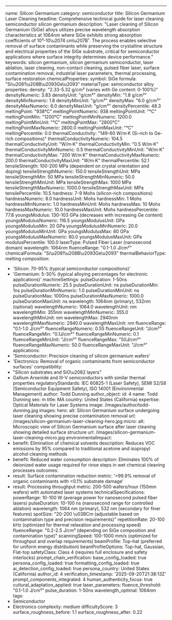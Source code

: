 ---
name: Silicon Germanium
category: semiconductor
title: Silicon Germanium Laser Cleaning
headline: Comprehensive technical guide for laser cleaning semiconductor silicon germanium
description: "Laser cleaning of Silicon Germanium (SiGe) alloys utilizes precise wavelength absorption characteristics at 1064nm where SiGe exhibits strong absorption coefficients of 10³-10\u2074 cm\u207B¹. The process enables selective removal of surface contaminants while preserving the crystalline structure and electrical properties of the SiGe substrate, critical for semiconductor applications where surface integrity determines device performance."
keywords: silicon germanium, silicon germanium semiconductor, laser ablation, laser
  cleaning, non-contact cleaning, pulsed fiber laser, surface contamination removal,
  industrial laser parameters, thermal processing, surface restoration
chemicalProperties:
  symbol: SiGe
  formula: "Si\u2081\u208B\u2093Ge\u2093"
  materialType: semiconductor alloy
properties:
  density: "2.33-5.32 g/cm³ (varies with Ge content: 0-100%)"
  densityNumeric: 3.83
  densityUnit: "g/cm³"
  densityMin: "1.8 g/cm³"
  densityMinNumeric: 1.8
  densityMinUnit: "g/cm³"
  densityMax: "6.0 g/cm³"
  densityMaxNumeric: 6.0
  densityMaxUnit: "g/cm³"
  densityPercentile: 48.3
  meltingPoint: "938°C"
  meltingPointNumeric: 938
  meltingPointUnit: "°C"
  meltingPointMin: "1200°C"
  meltingPointMinNumeric: 1200.0
  meltingPointMinUnit: "°C"
  meltingPointMax: "2800°C"
  meltingPointMaxNumeric: 2800.0
  meltingPointMaxUnit: "°C"
  meltingPercentile: 0.0
  thermalConductivity: "149-60 W/m·K (Si-rich to Ge-rich compositions)"
  thermalConductivityNumeric: 104.5
  thermalConductivityUnit: "W/m·K"
  thermalConductivityMin: "0.5 W/m·K"
  thermalConductivityMinNumeric: 0.5
  thermalConductivityMinUnit: "W/m·K"
  thermalConductivityMax: "200 W/m·K"
  thermalConductivityMaxNumeric: 200.0
  thermalConductivityMaxUnit: "W/m·K"
  thermalPercentile: 52.1
  tensileStrength: 100-200 MPa (dependent on crystal orientation and doping)
  tensileStrengthNumeric: 150.0
  tensileStrengthUnit: MPa
  tensileStrengthMin: 50 MPa
  tensileStrengthMinNumeric: 50.0
  tensileStrengthMinUnit: MPa
  tensileStrengthMax: 1000 MPa
  tensileStrengthMaxNumeric: 1000.0
  tensileStrengthMaxUnit: MPa
  tensilePercentile: 10.5
  hardness: 7-9 Mohs (silicon-rich compositions)
  hardnessNumeric: 8.0
  hardnessUnit: Mohs
  hardnessMin: 1 Mohs
  hardnessMinNumeric: 1.0
  hardnessMinUnit: Mohs
  hardnessMax: 10 Mohs
  hardnessMaxNumeric: 10.0
  hardnessMaxUnit: Mohs
  hardnessPercentile: 77.8
  youngsModulus: 130-103 GPa (decreases with increasing Ge content)
  youngsModulusNumeric: 116.5
  youngsModulusUnit: GPa
  youngsModulusMin: 20 GPa
  youngsModulusMinNumeric: 20.0
  youngsModulusMinUnit: GPa
  youngsModulusMax: 80 GPa
  youngsModulusMaxNumeric: 80.0
  youngsModulusMaxUnit: GPa
  modulusPercentile: 100.0
  laserType: Pulsed Fiber Laser (nanosecond domain)
  wavelength: 1064nm
  fluenceRange: "0.1-1.0 J/cm²"
  chemicalFormula: "Si\u2081\u208B\u2093Ge\u2093"
  thermalBehaviorType: melting
composition:
- 'Silicon: 70-95% (typical semiconductor compositions)'
- 'Germanium: 5-30% (typical alloying percentages for electronic applications)'
machineSettings:
  pulseDuration: 1-50ns
  pulseDurationNumeric: 25.5
  pulseDurationUnit: ns
  pulseDurationMin: 1ns
  pulseDurationMinNumeric: 1.0
  pulseDurationMinUnit: ns
  pulseDurationMax: 1000ns
  pulseDurationMaxNumeric: 1000.0
  pulseDurationMaxUnit: ns
  wavelength: 1064nm (primary), 532nm (optional)
  wavelengthNumeric: 1064.0
  wavelengthUnit: nm
  wavelengthMin: 355nm
  wavelengthMinNumeric: 355.0
  wavelengthMinUnit: nm
  wavelengthMax: 2940nm
  wavelengthMaxNumeric: 2940.0
  wavelengthMaxUnit: nm
  fluenceRange: "0.1-1.0 J/cm²"
  fluenceRangeNumeric: 0.55
  fluenceRangeUnit: "J/cm²"
  fluenceRangeMin: "0.1J/cm²"
  fluenceRangeMinNumeric: 0.1
  fluenceRangeMinUnit: "J/cm²"
  fluenceRangeMax: "50J/cm²"
  fluenceRangeMaxNumeric: 50.0
  fluenceRangeMaxUnit: "J/cm²"
applications:
- 'Semiconductor: Precision cleaning of silicon germanium wafers'
- 'Electronics: Removal of organic contaminants from semiconductor surfaces'
compatibility:
- "Silicon substrates and SiO\u2082 layers"
- Gallium Arsenide and III-V semiconductors with similar thermal properties
regulatoryStandards: IEC 60825-1 (Laser Safety), SEMI S2/S8 (Semiconductor Equipment
  Safety), ISO 14001 (Environmental Management)
author: Todd Dunning
author_object:
  id: 4
  name: Todd Dunning
  sex: m
  title: MA
  country: United States (California)
  expertise: Optical Materials for Laser Systems
  image: /images/author/todd-dunning.jpg
images:
  hero:
    alt: Silicon Germanium surface undergoing laser cleaning showing precise contamination
      removal
    url: /images/silicon-germanium-laser-cleaning-hero.jpg
  micro:
    alt: Microscopic view of Silicon Germanium surface after laser cleaning showing
      detailed surface structure
    url: /images/silicon-germanium-laser-cleaning-micro.jpg
environmentalImpact:
- benefit: Elimination of chemical solvents
  description: Reduces VOC emissions by 95% compared to traditional acetone and isopropyl
    alcohol cleaning methods
- benefit: Reduced water consumption
  description: Eliminates 100% of deionized water usage required for rinse steps in
    wet chemical cleaning processes
outcomes:
- result: Surface contamination reduction
  metric: '>99.9% removal of organic contaminants with <0.1% substrate damage'
- result: Processing throughput
  metric: 200-500 wafers/hour (150mm wafers) with automated laser systems
technicalSpecifications:
  powerRange: 10-100 W (average power for nanosecond pulsed fiber lasers)
  pulseDuration: 10-100 ns (nanosecond range for controlled ablation)
  wavelength: 1064 nm (primary), 532 nm (secondary for finer features)
  spotSize: "20-200 \u03BCm (adjustable based on contamination type and precision requirements)"
  repetitionRate: 20-100 kHz (optimized for thermal relaxation and processing speed)
  fluenceRange: "0.2-2.5 J/cm² (depending on SiGe composition and contamination type)"
  scanningSpeed: 100-1000 mm/s (optimized for throughput and overlap requirements)
  beamProfile: Top-hat (preferred for uniform energy distribution)
  beamProfileOptions: Top-hat, Gaussian, Flat-top
  safetyClass: Class 4 (requires full enclosure and safety interlocks)
prompt_chain_verification:
  base_config_loaded: true
  persona_config_loaded: true
  formatting_config_loaded: true
  ai_detection_config_loaded: true
  persona_country: United States (California)
  author_id: 4
  verification_timestamp: '2025-09-20T21:38:13Z'
  prompt_components_integrated: 4
  human_authenticity_focus: true
  cultural_adaptation_applied: true
laser_parameters:
  fluence_threshold: "0.1-1.0 J/cm²"
  pulse_duration: 1-50ns
  wavelength_optimal: 1064nm
tags:
- Semiconductor
- Electronics
complexity: medium
difficultyScore: 3
surface_roughness_before: 1.1
surface_roughness_after: 0.22
